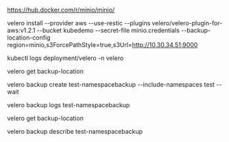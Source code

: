 
https://hub.docker.com/r/minio/minio/

     
 velero install    --provider aws    --use-restic    --plugins velero/velero-plugin-for-aws:v1.2.1    --bucket kubedemo    --secret-file minio.credentials    --backup-location-config region=minio,s3ForcePathStyle=true,s3Url=http://10.30.34.51:9000
 
   kubectl logs deployment/velero -n velero
   
   velero get backup-location
   
   velero backup create test-namespacebackup --include-namespaces test --wait
   
   velero backup logs test-namespacebackup
   
   velero get backup-location
   
   velero backup describe test-namespacebackup
